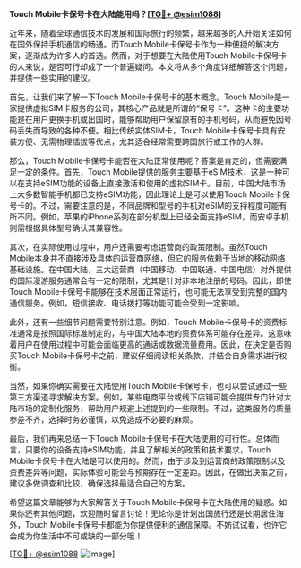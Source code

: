 **Touch Mobile卡保号卡在大陆能用吗？[[TG💪+ @esim1088](https://t.me/s/esim1088)]**

近年来，随着全球通信技术的发展和国际旅行的频繁，越来越多的人开始关注如何在国外保持手机通信的畅通。而Touch Mobile卡保号卡作为一种便捷的解决方案，逐渐成为许多人的首选。然而，对于想要在大陆使用Touch Mobile卡保号卡的人来说，是否可行却成了一个普遍疑问。本文将从多个角度详细解答这个问题，并提供一些实用的建议。

首先，让我们来了解一下Touch Mobile卡保号卡的基本概念。Touch Mobile是一家提供虚拟SIM卡服务的公司，其核心产品就是所谓的“保号卡”。这种卡的主要功能是在用户更换手机或出国时，能够帮助用户保留原有的手机号码，从而避免因号码丢失而导致的各种不便。相比传统实体SIM卡，Touch Mobile卡保号卡具有安装方便、无需物理插拔等优点，尤其适合经常需要跨国旅行或工作的人群。

那么，Touch Mobile卡保号卡能否在大陆正常使用呢？答案是肯定的，但需要满足一定的条件。首先，Touch Mobile提供的服务主要基于eSIM技术，这是一种可以在支持eSIM功能的设备上直接激活和使用的虚拟SIM卡。目前，中国大陆市场上大多数智能手机都已支持eSIM功能，因此理论上是可以使用Touch Mobile卡保号卡的。不过，需要注意的是，不同品牌和型号的手机对eSIM的支持程度可能有所不同。例如，苹果的iPhone系列在部分机型上已经全面支持eSIM，而安卓手机则需根据具体型号确认其兼容性。

其次，在实际使用过程中，用户还需要考虑运营商的政策限制。虽然Touch Mobile本身并不直接涉及具体的运营商网络，但它的服务依赖于当地的移动网络基础设施。在中国大陆，三大运营商（中国移动、中国联通、中国电信）对外提供的国际漫游服务通常会有一定的限制，尤其是针对非本地注册的号码。因此，即使Touch Mobile卡保号卡能够在技术层面正常运行，也可能无法享受到完整的国内通信服务。例如，短信接收、电话拨打等功能可能会受到一定影响。

此外，还有一些细节问题需要特别注意。例如，Touch Mobile卡保号卡的资费标准通常是按照国际标准制定的，与中国大陆本地的资费体系可能存在差异。这意味着用户在使用过程中可能会面临更高的通话或数据流量费用。因此，在决定是否购买Touch Mobile卡保号卡之前，建议仔细阅读相关条款，并结合自身需求进行权衡。

当然，如果你确实需要在大陆使用Touch Mobile卡保号卡，也可以尝试通过一些第三方渠道寻求解决方案。例如，某些电商平台或线下店铺可能会提供专门针对大陆市场的定制化服务，帮助用户规避上述提到的一些限制。不过，这类服务的质量参差不齐，选择时务必谨慎，以免造成不必要的麻烦。

最后，我们再来总结一下Touch Mobile卡保号卡在大陆使用的可行性。总体而言，只要你的设备支持eSIM功能，并且了解相关的政策和技术要求，Touch Mobile卡保号卡在大陆是可以使用的。然而，由于涉及到运营商的政策限制以及资费差异等问题，实际体验可能会与预期存在一定差距。因此，在做出决策之前，建议多做调查和比较，确保选择最适合自己的方案。

希望这篇文章能够为大家解答关于Touch Mobile卡保号卡在大陆使用的疑惑。如果你还有其他问题，欢迎随时留言讨论！无论你是计划出国旅行还是长期居住海外，Touch Mobile卡保号卡都能为你提供便利的通信保障。不妨试试看，也许它会成为你生活中不可或缺的一部分哦！

[[TG💪+ @esim1088](https://t.me/s/esim1088) ![Image](https://i.postimg.cc/4NQfJmqS/Snipaste-2025-05-13-00-14-12.png)]
